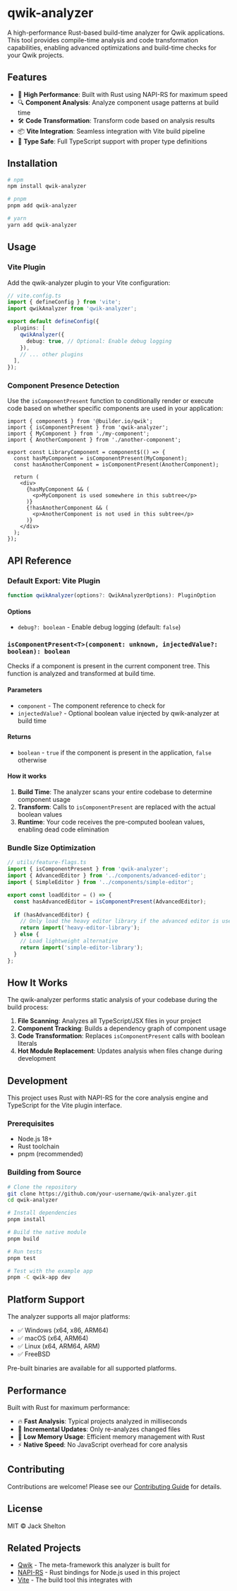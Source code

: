 # qwik-analyzer

A high-performance Rust-based build-time analyzer for Qwik applications. This tool provides compile-time analysis and code transformation capabilities, enabling advanced optimizations and build-time checks for your Qwik projects.

## Features

- 🚀 **High Performance**: Built with Rust using NAPI-RS for maximum speed
- 🔍 **Component Analysis**: Analyze component usage patterns at build time
- 🛠️ **Code Transformation**: Transform code based on analysis results
- 📦 **Vite Integration**: Seamless integration with Vite build pipeline
- 🎯 **Type Safe**: Full TypeScript support with proper type definitions

## Installation

```bash
# npm
npm install qwik-analyzer

# pnpm
pnpm add qwik-analyzer

# yarn
yarn add qwik-analyzer
```

## Usage

### Vite Plugin

Add the qwik-analyzer plugin to your Vite configuration:

```typescript
// vite.config.ts
import { defineConfig } from 'vite';
import qwikAnalyzer from 'qwik-analyzer';

export default defineConfig({
  plugins: [
    qwikAnalyzer({
      debug: true, // Optional: Enable debug logging
    }),
    // ... other plugins
  ],
});
```

### Component Presence Detection

Use the `isComponentPresent` function to conditionally render or execute code based on whether specific components are used in your application:

```tsx
import { component$ } from '@builder.io/qwik';
import { isComponentPresent } from 'qwik-analyzer';
import { MyComponent } from './my-component';
import { AnotherComponent } from './another-component';

export const LibraryComponent = component$(() => {
  const hasMyComponent = isComponentPresent(MyComponent);
  const hasAnotherComponent = isComponentPresent(AnotherComponent);

  return (
    <div>
      {hasMyComponent && (
        <p>MyComponent is used somewhere in this subtree</p>
      )}
      {!hasAnotherComponent && (
        <p>AnotherComponent is not used in this subtree</p>
      )}
    </div>
  );
});
```

## API Reference

### Default Export: Vite Plugin

```typescript
function qwikAnalyzer(options?: QwikAnalyzerOptions): PluginOption
```

#### Options

- `debug?: boolean` - Enable debug logging (default: `false`)

### `isComponentPresent<T>(component: unknown, injectedValue?: boolean): boolean`

Checks if a component is present in the current component tree. This function is analyzed and transformed at build time.

#### Parameters

- `component` - The component reference to check for
- `injectedValue?` - Optional boolean value injected by qwik-analyzer at build time

#### Returns

- `boolean` - `true` if the component is present in the application, `false` otherwise

#### How it works

1. **Build Time**: The analyzer scans your entire codebase to determine component usage
2. **Transform**: Calls to `isComponentPresent` are replaced with the actual boolean values
3. **Runtime**: Your code receives the pre-computed boolean values, enabling dead code elimination

### Bundle Size Optimization

```typescript
// utils/feature-flags.ts
import { isComponentPresent } from 'qwik-analyzer';
import { AdvancedEditor } from '../components/advanced-editor';
import { SimpleEditor } from '../components/simple-editor';

export const loadEditor = () => {
  const hasAdvancedEditor = isComponentPresent(AdvancedEditor);
  
  if (hasAdvancedEditor) {
    // Only load the heavy editor library if the advanced editor is used
    return import('heavy-editor-library');
  } else {
    // Load lightweight alternative
    return import('simple-editor-library');
  }
};
```

## How It Works

The qwik-analyzer performs static analysis of your codebase during the build process:

1. **File Scanning**: Analyzes all TypeScript/JSX files in your project
2. **Component Tracking**: Builds a dependency graph of component usage
3. **Code Transformation**: Replaces `isComponentPresent` calls with boolean literals
4. **Hot Module Replacement**: Updates analysis when files change during development

## Development

This project uses Rust with NAPI-RS for the core analysis engine and TypeScript for the Vite plugin interface.

### Prerequisites

- Node.js 18+ 
- Rust toolchain
- pnpm (recommended)

### Building from Source

```bash
# Clone the repository
git clone https://github.com/your-username/qwik-analyzer.git
cd qwik-analyzer

# Install dependencies
pnpm install

# Build the native module
pnpm build

# Run tests
pnpm test

# Test with the example app
pnpm -C qwik-app dev
```

## Platform Support

The analyzer supports all major platforms:

- ✅ Windows (x64, x86, ARM64)
- ✅ macOS (x64, ARM64)
- ✅ Linux (x64, ARM64, ARM)
- ✅ FreeBSD

Pre-built binaries are available for all supported platforms.

## Performance

Built with Rust for maximum performance:

- 🔥 **Fast Analysis**: Typical projects analyzed in milliseconds
- 🔄 **Incremental Updates**: Only re-analyzes changed files
- 💾 **Low Memory Usage**: Efficient memory management with Rust
- ⚡ **Native Speed**: No JavaScript overhead for core analysis

## Contributing

Contributions are welcome! Please see our [Contributing Guide](CONTRIBUTING.md) for details.

## License

MIT © Jack Shelton

## Related Projects

- [Qwik](https://qwik.builder.io/) - The meta-framework this analyzer is built for
- [NAPI-RS](https://napi.rs/) - Rust bindings for Node.js used in this project
- [Vite](https://vitejs.dev/) - The build tool this integrates with 